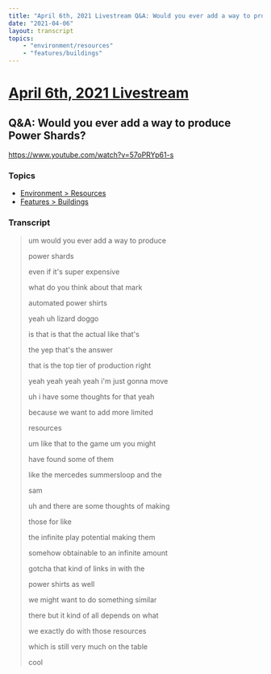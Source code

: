 ```yaml
---
title: "April 6th, 2021 Livestream Q&A: Would you ever add a way to produce Power Shards?"
date: "2021-04-06"
layout: transcript
topics:
    - "environment/resources"
    - "features/buildings"
---
```

# [April 6th, 2021 Livestream](../2021-04-06.md)
## Q&A: Would you ever add a way to produce Power Shards?
https://www.youtube.com/watch?v=57oPRYp61-s

### Topics
* [Environment > Resources](../topics/environment/resources.md)
* [Features > Buildings](../topics/features/buildings.md)

### Transcript

> um would you ever add a way to produce
>
> power shards
>
> even if it's super expensive
>
> what do you think about that mark
>
> automated power shirts
>
> yeah uh lizard doggo
>
> is that is that the actual like that's
>
> the yep that's the answer
>
> that is the top tier of production right
>
> yeah yeah yeah yeah i'm just gonna move
>
> uh i have some thoughts for that yeah
>
> because we want to add more limited
>
> resources
>
> um like that to the game um you might
>
> have found some of them
>
> like the mercedes summersloop and the
>
> sam
>
> uh and there are some thoughts of making
>
> those for like
>
> the infinite play potential making them
>
> somehow obtainable to an infinite amount
>
> gotcha that kind of links in with the
>
> power shirts as well
>
> we might want to do something similar
>
> there but it kind of all depends on what
>
> we exactly do with those resources
>
> which is still very much on the table
>
> cool
